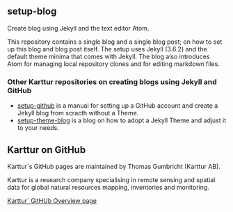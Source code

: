 ## setup-blog

Create blog using Jekyll and the text editor Atom.

This repository contains a single blog and a single blog post; on how to set up this blog and blog post itself.
The setup uses Jekyll (3.6.2) and the default theme minima that comes with Jekyll. 
The blog also introduces Atom for managing local repository clones and for editing markdown files.

### Other Karttur repositories on creating blogs using Jekyll and GitHub

* [setup-github](https://karttur.github.io/setup-github/) is a manual for setting up a GitHub account and create a Jekyll blog from scracth without a Theme.
* [setup-theme-blog](https://karttur.github.io/setup-theme-blog/) is a blog on how to adopt a Jekyll Theme and adjust it to your needs.

## Karttur on GitHub

Karttur´s GitHub pages are maintained by Thomas Gumbricht (Karttur AB). 

Karttur is a research company specialising in remote sensing and spatial data for 
global natural resources mapping, inventories and monitoring.

[Karttur´ GitHUb Overview page](https://karttur.github.io/overview/)
